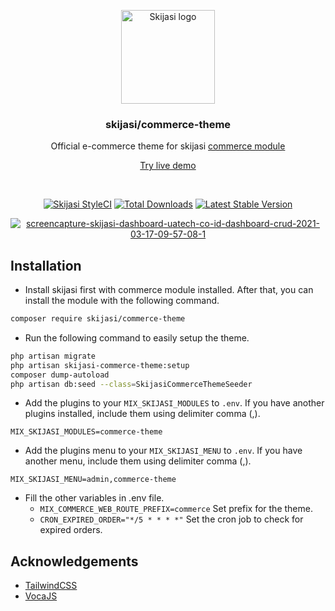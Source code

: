 <p align="center">
  <a href="https://skijasi-docs.nadzorserveraweb.hr/">
    <img src="https://i.ibb.co/Vq5hH9k/skijasi-commerce-theme-logo.png" width="150px" alt="Skijasi logo" />
  </a>
</p>
<h3 align="center">skijasi/commerce-theme</h3>
<p align="center">Official e-commerce theme for skijasi <a href="https://github.com/nadzorservera-croatia/skijasi-commerce-module">commerce module</a></p>
<p align="center"><a href="https://skijasi-demo.nadzorserveraweb.hr/commerce" target="_blank">Try live demo</a></p>
<br />

<p align="center">
<a href="https://github.styleci.io/repos/347838630"><img src="https://github.styleci.io/repos/347838630/shield" alt="Skijasi StyleCI"></a>
<a href="https://packagist.org/packages/nadzorservera-croatia/skijasi"><img src="https://img.shields.io/packagist/dt/skijasi/core" alt="Total Downloads"></a>
<a href="https://packagist.org/packages/nadzorservera-croatia/skijasi"><img src="https://img.shields.io/packagist/v/skijasi/core" alt="Latest Stable Version"></a>
</p>

<p align="center">
  <a href="https://skijasi-docs.nadzorserveraweb.hr/">
    <img src="https://i.ibb.co/mTdhq0T/Screen-Shot-2021-12-08-at-22-47-51.png" alt="screencapture-skijasi-dashboard-uatech-co-id-dashboard-crud-2021-03-17-09-57-08-1" />
  </a>
</p>

## Installation
- Install skijasi first with commerce module installed. After that, you can install the module with the following command.

```bash
composer require skijasi/commerce-theme
```

- Run the following command to easily setup the theme.

```bash
php artisan migrate
php artisan skijasi-commerce-theme:setup
composer dump-autoload
php artisan db:seed --class=SkijasiCommerceThemeSeeder
```

- Add the plugins to your `MIX_SKIJASI_MODULES` to `.env`. If you have another plugins installed, include them using delimiter comma (,).

```
MIX_SKIJASI_MODULES=commerce-theme
```

- Add the plugins menu to your `MIX_SKIJASI_MENU` to `.env`. If you have another menu, include them using delimiter comma (,).

```
MIX_SKIJASI_MENU=admin,commerce-theme
```

- Fill the other variables in .env file.
  - `MIX_COMMERCE_WEB_ROUTE_PREFIX=commerce` Set prefix for the theme.
  - `CRON_EXPIRED_ORDER="*/5 * * * *"` Set the cron job to check for expired orders.

## Acknowledgements

- [TailwindCSS](https://tailwindcss.com/)
- [VocaJS](https://vocajs.com/)

